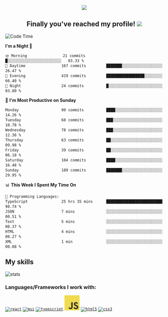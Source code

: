 <p align="center">
  <img src="https://user-images.githubusercontent.com/102032437/162972217-d9d013af-ed44-46cb-bd0c-aaf87b5200e7.gif">
</p>

<h2 align="center">
  Finally you've reached my profile!
  <img src="https://media.giphy.com/media/hvRJCLFzcasrR4ia7z/giphy.gif" width="28">
</h2>

<!--START_SECTION:waka-->
![Code Time](http://img.shields.io/badge/Code%20Time-1%2C041%20hrs%2017%20mins-blue)

**I'm a Night 🦉** 

```text
🌞 Morning                21 commits          █░░░░░░░░░░░░░░░░░░░░░░░░   03.33 % 
🌆 Daytime                167 commits         ███████░░░░░░░░░░░░░░░░░░   26.47 % 
🌃 Evening                419 commits         █████████████████░░░░░░░░   66.40 % 
🌙 Night                  24 commits          █░░░░░░░░░░░░░░░░░░░░░░░░   03.80 % 
```
📅 **I'm Most Productive on Sunday** 

```text
Monday                   90 commits          ████░░░░░░░░░░░░░░░░░░░░░   14.26 % 
Tuesday                  68 commits          ███░░░░░░░░░░░░░░░░░░░░░░   10.78 % 
Wednesday                78 commits          ███░░░░░░░░░░░░░░░░░░░░░░   12.36 % 
Thursday                 63 commits          ██░░░░░░░░░░░░░░░░░░░░░░░   09.98 % 
Friday                   39 commits          ██░░░░░░░░░░░░░░░░░░░░░░░   06.18 % 
Saturday                 104 commits         ████░░░░░░░░░░░░░░░░░░░░░   16.48 % 
Sunday                   189 commits         ███████░░░░░░░░░░░░░░░░░░   29.95 % 
```


📊 **This Week I Spent My Time On** 

```text
💬 Programming Languages: 
TypeScript               25 hrs 35 mins      █████████████████████████   98.74 % 
JSON                     7 mins              ░░░░░░░░░░░░░░░░░░░░░░░░░   00.51 % 
Text                     5 mins              ░░░░░░░░░░░░░░░░░░░░░░░░░   00.37 % 
HTML                     4 mins              ░░░░░░░░░░░░░░░░░░░░░░░░░   00.27 % 
XML                      1 min               ░░░░░░░░░░░░░░░░░░░░░░░░░   00.08 % 
```


<!--END_SECTION:waka-->

<h2>My skills</h2>

<img src="https://github-readme-stats.vercel.app/api?username=etczrn&count_private=true&show_icons=true&hide_border=true&bg_color=45deg,185a9d,43cea2&title_color=ffffff&text_color=ffffff&icon_color=ffffff" alt="stats">

### Languages/Frameworks I work with:

<code><a href="https://reactjs.org/"><img alt="react" title="react" src="https://cdn.jsdelivr.net/gh/devicons/devicon/icons/react/react-original.svg" height="48"></a></code>
<code><a href="https://mui.com/"><img alt="mui" title="mui" src="https://cdn.jsdelivr.net/gh/devicons/devicon/icons/materialui/materialui-original.svg" height="48"></a></code>
<code><a href="https://www.typescriptlang.org/"><img alt="typescript" title="typescript" src="https://cdn.jsdelivr.net/gh/devicons/devicon/icons/typescript/typescript-original.svg" height="48"></a></code>
<code><a href="https://developer.mozilla.org/en-US/docs/Web/JavaScript"><img alt="JavaScript" title="JavaScript" src="https://raw.githubusercontent.com/github/explore/80688e429a7d4ef2fca1e82350fe8e3517d3494d/topics/javascript/javascript.png" height="48"></a></code>
<code><a href="https://dev.w3.org/html5/html-author/"><img alt="html5" title="html5" src="https://cdn.jsdelivr.net/gh/devicons/devicon/icons/html5/html5-original.svg" height="48"></a></code>
<code><a href="https://www.w3.org/TR/css/"><img alt="css3" title="css3" src="https://cdn.jsdelivr.net/gh/devicons/devicon/icons/css3/css3-original.svg" height="48"></a></code>
